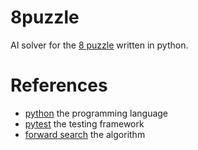 8puzzle
=======

AI solver for the [8 puzzle](http://en.wikipedia.org/wiki/8_puzzle) written in python.

References
==========
* [python](http://python.org/) the programming language
* [pytest](http://pytest.org) the testing framework
* [forward search](http://en.wikipedia.org/wiki/State_space_planning#Forward_Search) the algorithm